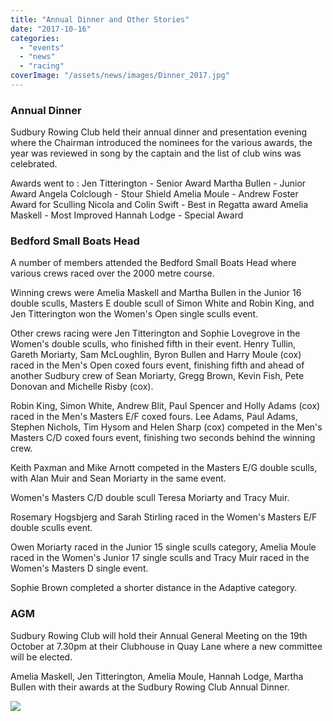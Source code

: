 ```yaml
---
title: "Annual Dinner and Other Stories"
date: "2017-10-16"
categories: 
  - "events"
  - "news"
  - "racing"
coverImage: "/assets/news/images/Dinner_2017.jpg"
---
```


### Annual Dinner

Sudbury Rowing Club held their annual dinner and presentation evening where the Chairman introduced the nominees for the various awards, the year was reviewed in song by the captain and the list of club wins was celebrated.

Awards went to : Jen Titterington - Senior Award Martha Bullen - Junior Award Angela Colclough - Stour Shield Amelia Moule - Andrew Foster Award for Sculling Nicola and Colin Swift - Best in Regatta award Amelia Maskell - Most Improved Hannah Lodge - Special Award

### Bedford Small Boats Head

A number of members attended the Bedford Small Boats Head where various crews raced over the 2000 metre course.

Winning crews were Amelia Maskell and Martha Bullen in the Junior 16 double sculls, Masters E double scull of Simon White and Robin King, and Jen Titterington won the Women's Open single sculls event.

Other crews racing were Jen Titterington and Sophie Lovegrove in the Women's double sculls, who finished fifth in their event. Henry Tullin, Gareth Moriarty, Sam McLoughlin, Byron Bullen and Harry Moule (cox) raced in the Men's Open coxed fours event, finishing fifth and ahead of another Sudbury crew of Sean Moriarty, Gregg Brown, Kevin Fish, Pete Donovan and Michelle Risby (cox).

Robin King, Simon White, Andrew Blit, Paul Spencer and Holly Adams (cox) raced in the Men's Masters E/F coxed fours. Lee Adams, Paul Adams, Stephen Nichols, Tim Hysom and Helen Sharp (cox) competed in the Men's Masters C/D coxed fours event, finishing two seconds behind the winning crew.

Keith Paxman and Mike Arnott competed in the Masters E/G double sculls, with Alan Muir and Sean Moriarty in the same event.

Women's Masters C/D double scull Teresa Moriarty and Tracy Muir.

Rosemary Hogsbjerg and Sarah Stirling raced in the Women's Masters E/F double sculls event.

Owen Moriarty raced in the Junior 15 single sculls category, Amelia Moule raced in the Women's Junior 17 single sculls and Tracy Muir raced in the Women's Masters D single event.

Sophie Brown completed a shorter distance in the Adaptive category.

### AGM

Sudbury Rowing Club will hold their Annual General Meeting on the 19th October at 7.30pm at their Clubhouse in Quay Lane where a new committee will be elected.

Amelia Maskell, Jen Titterington, Amelia Moule, Hannah Lodge, Martha Bullen with their awards at the Sudbury Rowing Club Annual Dinner.

[![](/assets/news/images/Dinner_2017-1024x768.jpg)](http://sudburyrowingclub.org.uk/wp-content/uploads/2017/10/Dinner_2017.jpg)
